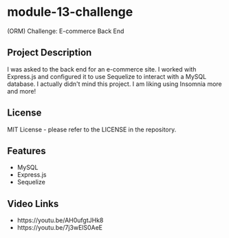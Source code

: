 # module-13-challenge
(ORM) Challenge: E-commerce Back End

##  Project Description
I was asked to the back end for an e-commerce site. I worked with Express.js and configured it to use Sequelize to interact with a MySQL database. I actually didn't mind this project. I am liking using Insomnia more and more! 

## License
MIT License - please refer to the LICENSE in the repository.

## Features
<ul>
  <li>MySQL</li>
  <li>Express.js</li>
  <li>Sequelize</li>
</ul>

## Video Links
<ul>
  <li>https://youtu.be/AH0ufgtJHk8</li>
  <li>https://youtu.be/7j3wElS0AeE</li>
</ul>
